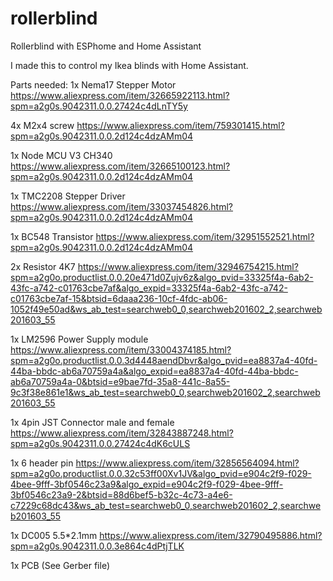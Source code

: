 # rollerblind
Rollerblind with ESPhome and Home Assistant

I made this to control my Ikea blinds with Home Assistant.


Parts needed:
1x Nema17 Stepper Motor
https://www.aliexpress.com/item/32665922113.html?spm=a2g0s.9042311.0.0.27424c4dLnTY5y

4x M2x4 screw
https://www.aliexpress.com/item/759301415.html?spm=a2g0s.9042311.0.0.2d124c4dzAMm04

1x Node MCU V3 CH340
https://www.aliexpress.com/item/32665100123.html?spm=a2g0s.9042311.0.0.2d124c4dzAMm04

1x TMC2208 Stepper Driver
https://www.aliexpress.com/item/33037454826.html?spm=a2g0s.9042311.0.0.2d124c4dzAMm04

1x BC548 Transistor
https://www.aliexpress.com/item/32951552521.html?spm=a2g0s.9042311.0.0.2d124c4dzAMm04

2x Resistor 4K7
https://www.aliexpress.com/item/32946754215.html?spm=a2g0o.productlist.0.0.20e471d0Zujv6z&algo_pvid=33325f4a-6ab2-43fc-a742-c01763cbe7af&algo_expid=33325f4a-6ab2-43fc-a742-c01763cbe7af-15&btsid=6daaa236-10cf-4fdc-ab06-1052f49e50ad&ws_ab_test=searchweb0_0,searchweb201602_2,searchweb201603_55

1x LM2596 Power Supply module 
https://www.aliexpress.com/item/33004374185.html?spm=a2g0o.productlist.0.0.3d4448aendDbvr&algo_pvid=ea8837a4-40fd-44ba-bbdc-ab6a70759a4a&algo_expid=ea8837a4-40fd-44ba-bbdc-ab6a70759a4a-0&btsid=e9bae7fd-35a8-441c-8a55-9c3f38e861e1&ws_ab_test=searchweb0_0,searchweb201602_2,searchweb201603_55

1x 4pin JST Connector male and female
https://www.aliexpress.com/item/32843887248.html?spm=a2g0s.9042311.0.0.27424c4dK6cULS

1x 6 header pin
https://www.aliexpress.com/item/32856564094.html?spm=a2g0o.productlist.0.0.32c53ff00Xv1JV&algo_pvid=e904c2f9-f029-4bee-9fff-3bf0546c23a9&algo_expid=e904c2f9-f029-4bee-9fff-3bf0546c23a9-2&btsid=88d6bef5-b32c-4c73-a4e6-c7229c68dc43&ws_ab_test=searchweb0_0,searchweb201602_2,searchweb201603_55

1x DC005 5.5*2.1mm
https://www.aliexpress.com/item/32790495886.html?spm=a2g0s.9042311.0.0.3e864c4dPtjTLK

1x PCB (See Gerber file)




